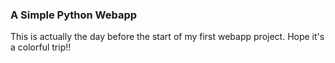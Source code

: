 ### A Simple Python Webapp

This is actually the day before the start of my first webapp project. Hope it's a colorful trip!!
